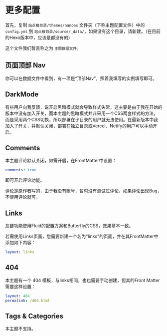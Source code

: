 # 更多配置

首先，复制 `站点根目录/themes/nanoas` 文件夹（下称主题配置文件）中的 `config.yml` 到 `站点根目录/source/_data/`，如果没有这个目录，请新建。（在目前的Hexo版本中，应该是都没有的）

这个文件我们暂且称之为 `主题数据文件`。

## 页面顶部 Nav

你可以在数据文件中看到，有一项是“顶部Nav”，照着我填写的实例填写即可。

## DarkMode

有些用户向我反馈，说开启黑暗模式就会导致样式失常，这主要是由于我在开始的版本中没有加入开关，而本主题的黑暗模式并非采用一个CSS两套样式的方法，而是采用两个CSS切换，所以部署在子目录的用户就无法使用。在最新版本中我加入了开关，并默认关闭，部署在独立目录或Vercel、Netify的用户可以手动开启。

## Comments

本主题评论默认关闭，如需开启，在FrontMatter中设置：

```yaml
comments: true
```

即可开启评论功能。

评论是原作者写的，由于我没有账号，暂时没有测试过评论，如果评论出现Bug，不使用评论就可。

## Links

友链功能使用Fluid的配置方案和Butterfly的CSS，效果基本一致。

若需使用Links页面，您需要新建一个名为"links"的页面，并在其FrontMatter中添加如下内容：

```yaml
layout: links
```

## 404

本主题有一个 404 模板，与links相同，也也需要手动创建，但其的Front Matter需要这样设置：

```yaml
layout: 404
permalink: /404.html
```

## Tags & Categories

本主题不支持。